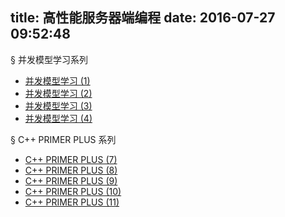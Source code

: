 title: 高性能服务器端编程
date: 2016-07-27 09:52:48
---
§ 并发模型学习系列
  - [并发模型学习 (1)](/2015/06/19/2015-06-20-seven-concurrency-models-in-seven-weeks-thread/)
  - [并发模型学习 (2)](/2015/06/19/2015-06-20-seven-concurrency-models-in-seven-weeks-mutex/)
  - [并发模型学习 (3)](/2015/06/20/2015-06-21-seven-concurrency-models-in-seven-weeks-memory-visibility/)
  - [并发模型学习 (4)](2015/06/21/2015-06-22-seven-concurrency-models-in-seven-weeks-dining-philosophers-problem/)

§ C++ PRIMER PLUS 系列
  - [C++ PRIMER PLUS (7)](/2012/01/29/2012-01-29-cpp-primer-plus-7/)
  - [C++ PRIMER PLUS (8)](/2012/02/21/2012-02-21-cpp-primer-plus-8/)
  - [C++ PRIMER PLUS (9)](/2012/02/21/2012-02-21-cpp-primer-plus-9/)
  - [C++ PRIMER PLUS (10)](/2012/03/10/2012-03-10-cpp-primer-plus-10/)
  - [C++ PRIMER PLUS (11)](/2012/03/10/2012-03-10-cpp-primer-plus-11/)

